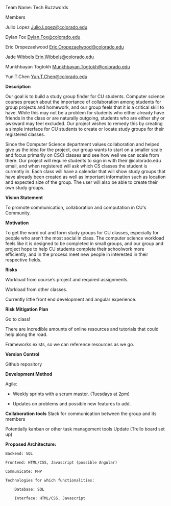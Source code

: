 
Team Name: Tech Buzzwords

Members

Julio Lopez 				Julio.Lopez@colorado.edu

Dylan Fox				Dylan.Fox@colorado.edu

Eric Oropezaelwood			Eric.Oropezaelwood@colorado.edu

Jade Wibbels				Erin.Wibbels@colorado.edu

Munkhbayan Togtokh			Munkhbayan.Togtokh@colorado.edu

Yun.T.Chen				Yun.T.Chen@colorado.edu


**Description**

Our goal is to build a study group finder for CU students. Computer science courses preach about the importance of collaboration among students for group projects and homework, and our group feels that it is a critical skill to have. While this may not be a problem for students who either already have friends in the class or are naturally outgoing, students who are either shy or awkward may feel excluded. Our project wishes to remedy this by creating a simple interface for CU students to create or locate study groups for their registered classes.

Since the Computer Science department values collaboration and helped give us the idea for the project, our group wants to start on a smaller scale and focus primarily on CSCI classes and see how well we can scale from there. Our project will require students to sign in with their @colorado.edu email, and when registered will ask which CS classes the student is currently in. Each class will have a calendar that will show study groups that have already been created as well as important information such as location and expected size of the group. The user will also be able to create their own study groups.


**Vision Statement**

To promote communication, collaboration and computation in CU's Community.

**Motivation**

To get the word out and form study groups for CU classes, especially for people who aren’t the most social in class. The computer science workload feels like it is designed to be completed in small groups, and our group and project hope to help CU students complete their schoolwork more efficiently, and in the process meet new people in interested in their respective fields.

**Risks**

Workload from course’s project and required assignments. 

Workload from other classes. 

Currently little front end development and angular experience.

**Risk Mitigation Plan**

Go to class!

There are incredible amounts of online resources and tutorials that could help along the road.

Frameworks exists, so we can reference resources as we go.

**Version Control**

Github repository

**Development Method**

Agile:

- Weekly sprints with a scrum master. (Tuesdays at 2pm)

- Updates on problems and possible new features to add.

**Collaboration tools**
Slack for communication between the group and its members

Potentially kanban or other task management tools Update (Trello board set up)

**Proposed Architecture:**

	Backend: SQL
  
	Frontend: HTML/CSS, Javascript (possible Angular)
  
	Communicate: PHP
  
	Technologies for which functionalities:
  
		Database: SQL
    
		Interface: HTML/CSS, Javascript

